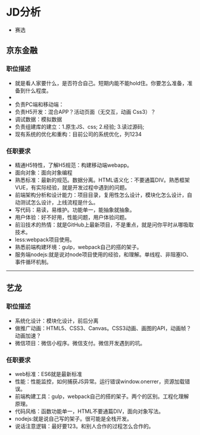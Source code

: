 # JD分析

* 赛选

## 京东金融

### 职位描述
* 就是看人家要什么，是否符合自己。短期内能不能hold住。你要怎么准备，准备到什么程度。
* 
* 负责PC端和移动端：
* 负责H5开发：混合APP？活动页面（无交互，动画 Css3）？
* 调试数据：模拟数据
* 负责组建库的建立：1.原生JS、css; 2.经验; 3.读过源码;
* 现有系统的优化和重构：目前公司的系统优化，列1234

### 任职要求

* 精通H5特性，了解H5规范：构建移动端webapp。
* 面向对象：面向对象编程
* 熟悉标准：最新的规范。数据分离。HTML语义化：不要通篇DIV。熟悉框架VUE，有实际经验，就是开发过程中遇到的问题。
* 前端架构分析和设计能力：项目目录，复用性怎么设计，模块化怎么设计，自动测试怎么设计，上线流程是什么。
* 写代码：易读，易维护。功能单一，能抽象就抽象。
* 用户体验：好不好用，性能问题，用户体验问题。
* 前沿技术的热情：就是GitHub上最新项目，不是重点，就是问你平时从哪吸取技术。
* less:webpack项目使用。
* 熟悉前端构建环境：gulp，webpack自己的搭的架子。
* 服务端nodejs:就是说对node项目使用的经验，和理解。单线程、非阻塞IO、事件循环机制。

--------------

## 艺龙

### 职位描述

* 系统化设计：模块化设计，前后分离
* 做推广动画：HTML5、CSS3、Canvas。CSS3动画、画图的API，动画帧？动画加速？
* 微信项目：微信小程序。微信支付。微信开发遇到的坑。

### 任职要求

* web标准：ES6就是最新标准
* 性能：性能监控，如何捕获JS异常。运行错误window.onerrer，资源加载错误。
* 前端构建工具：gulp，webpack自己的搭的架子。两个的区别。工程化理解原理。
* 代码风格：函数功能单一，HTML不要通篇DIV，面向对象写法。
* nodejs:就是说自己写的架子。很可能是全栈开发。
* 说话注意逻辑：最好要123。和别人合作的过程怎么合作的。